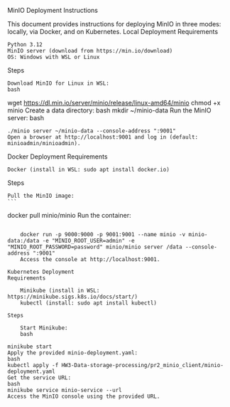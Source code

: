 MinIO Deployment Instructions

This document provides instructions for deploying MinIO in three modes: locally, via Docker, and on Kubernetes.
Local Deployment
Requirements

    Python 3.12
    MinIO server (download from https://min.io/download)
    OS: Windows with WSL or Linux

Steps

    Download MinIO for Linux in WSL:
    bash

wget https://dl.min.io/server/minio/release/linux-amd64/minio
chmod +x minio
Create a data directory:
bash
mkdir ~/minio-data
Run the MinIO server:
bash

    ./minio server ~/minio-data --console-address ":9001"
    Open a browser at http://localhost:9001 and log in (default: minioadmin/minioadmin).

Docker Deployment
Requirements

    Docker (install in WSL: sudo apt install docker.io)

Steps

    Pull the MinIO image:
    ```

docker pull minio/minio
Run the container:
```

    docker run -p 9000:9000 -p 9001:9001 --name minio -v minio-data:/data -e "MINIO_ROOT_USER=admin" -e "MINIO_ROOT_PASSWORD=password" minio/minio server /data --console-address ":9001"
    Access the console at http://localhost:9001.

Kubernetes Deployment
Requirements

    Minikube (install in WSL: https://minikube.sigs.k8s.io/docs/start/)
    kubectl (install: sudo apt install kubectl)

Steps

    Start Minikube:
    bash

minikube start
Apply the provided minio-deployment.yaml:
bash
kubectl apply -f HW3-Data-storage-processing/pr2_minio_client/minio-deployment.yaml
Get the service URL:
bash
minikube service minio-service --url
Access the MinIO console using the provided URL.